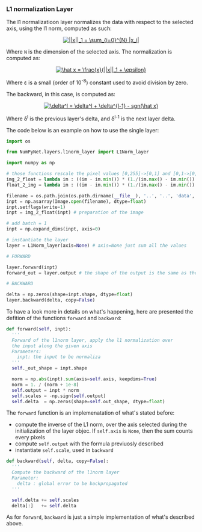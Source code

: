 ### L1 normalization Layer

The l1 normalizatioon layer normalizes the data with respect to the selected axis, using the l1 norm, computed as such:

<p align="center">
<a href="https://www.codecogs.com/eqnedit.php?latex=||x||_1&space;=&space;\sum_{i=0}^{N}&space;|x_i|" target="_blank"><img src="https://latex.codecogs.com/gif.latex?||x||_1&space;=&space;\sum_{i=0}^{N}&space;|x_i|" title="||x||_1 = \sum_{i=0}^{N} |x_i|" /></a>
</p>

Where `N` is the dimension of the selected axis. The normalization is computed as:

<p align="center">
<a href="https://www.codecogs.com/eqnedit.php?latex=\hat&space;x&space;=&space;\frac{x}{||x||_1&space;&plus;&space;\epsilon}" target="_blank"><img src="https://latex.codecogs.com/gif.latex?\hat&space;x&space;=&space;\frac{x}{||x||_1&space;&plus;&space;\epsilon}" title="\hat x = \frac{x}{||x||_1 + \epsilon}" /></a>
</p>

Where &epsilon; is a small (order of 10<sup>-8</sup>) constant used to avoid division by zero.

The backward, in this case, is computed as:

<p align="center">
<a href="https://www.codecogs.com/eqnedit.php?latex=\delta^l&space;=&space;\delta^l&space;&plus;&space;\delta^{l-1}&space;-&space;sgn(\hat&space;x)" target="_blank"><img src="https://latex.codecogs.com/gif.latex?\delta^l&space;=&space;\delta^l&space;&plus;&space;\delta^{l-1}&space;-&space;sgn(\hat&space;x)" title="\delta^l = \delta^l + \delta^{l-1} - sgn(\hat x)" /></a>
</p>

Where &delta;<sup>l</sup> is the previous layer's delta, and &delta;<sup>l-1</sup> is the next layer delta.

The code below is an example on how to use the single layer:
```python
import os

from NumPyNet.layers.l1norm_layer import L1Norm_layer

import numpy as np 

# those functions rescale the pixel values [0,255]->[0,1] and [0,1->[0,255]
img_2_float = lambda im : ((im - im.min()) * (1./(im.max() - im.min()) * 1.)).astype(float)
float_2_img = lambda im : ((im - im.min()) * (1./(im.max() - im.min()) * 255.)).astype(np.uint8)

filename = os.path.join(os.path.dirname(__file__), '..', '..', 'data', 'dog.jpg')
inpt = np.asarray(Image.open(filename), dtype=float)
inpt.setflags(write=1)
inpt = img_2_float(inpt) # preparation of the image

# add batch = 1
inpt = np.expand_dims(inpt, axis=0)

# instantiate the layer
layer = L1Norm_layer(axis=None) # axis=None just sum all the values

# FORWARD

layer.forward(inpt)
forward_out = layer.output # the shape of the output is the same as the one of the input

# BACKWARD

delta = np.zeros(shape=inpt.shape, dtype=float)
layer.backward(delta, copy=False)
```

To have a look more in details on what's happening, here are presented the defition of the functions `forward` and `backward`:

```python
def forward(self, inpt):
  '''
  Forward of the l1norm layer, apply the l1 normalization over
  the input along the given axis
  Parameters:
    inpt: the input to be normaliza
  '''
  self._out_shape = inpt.shape

  norm = np.abs(inpt).sum(axis=self.axis, keepdims=True)
  norm = 1. / (norm + 1e-8)
  self.output = inpt * norm
  self.scales = -np.sign(self.output)
  self.delta  = np.zeros(shape=self.out_shape, dtype=float)
```
The `forward` function is an implemenatation of what's stated before:
  * compute the inverse of the L1 norm, over the axis selected during the initialization of the layer objec. If `self.axis` is `None`, then the sum counts every pixels
  * compute `self.output` with the formula previuosly described
  * instantiate `self.scale`, used in `backward`

```python
def backward(self, delta, copy=False):
  '''
  Compute the backward of the l1norm layer
  Parameter:
    delta : global error to be backpropagated
  '''

  self.delta += self.scales
  delta[:]   += self.delta
```
As for `forward`, `backward` is just a simple implementation of what's described above.
